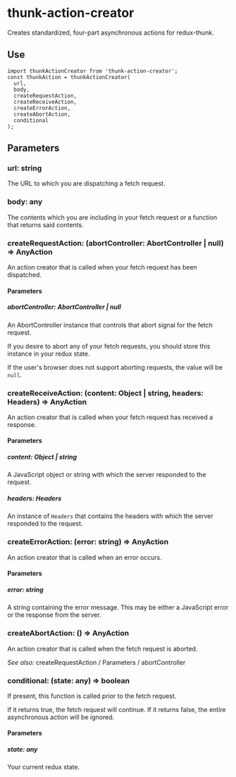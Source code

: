 # thunk-action-creator
Creates standardized, four-part asynchronous actions for redux-thunk.

## Use
```JS
import thunkActionCreator from 'thunk-action-creator';
const thunkAction = thunkActionCreator(
  url,
  body,
  createRequestAction,
  createReceiveAction,
  createErrorAction,
  createAbortAction,
  conditional
);
```

## Parameters

### url: string
The URL to which you are dispatching a fetch request.

### body: any
The contents which you are including in your fetch request _or_ a function that returns said contents.

### createRequestAction: (abortController: AbortController | null) => AnyAction
An action creator that is called when your fetch request has been dispatched.

#### Parameters

##### abortController: AbortController | null
An AbortController instance that controls that abort signal for the fetch request.

If you desire to abort any of your fetch requests, you should store this instance in your redux state.

If the user's browser does not support aborting requests, the value will be `null`.

### createReceiveAction: (content: Object | string, headers: Headers) => AnyAction
An action creator that is called when your fetch request has received a response.

#### Parameters

##### content: Object | string
A JavaScript object or string with which the server responded to the request.

##### headers: Headers
An instance of `Headers` that contains the headers with which the server responded to the request.

### createErrorAction: (error: string) => AnyAction
An action creator that is called when an error occurs.

#### Parameters

##### error: string
A string containing the error message. This may be either a JavaScript error or the response from the server.

### createAbortAction: () => AnyAction
An action creator that is called when the fetch request is aborted.

_See also:_ createRequestAction / Parameters / abortController

### conditional: (state: any) => boolean
If present, this function is called prior to the fetch request.

If it returns true, the fetch request will continue. If it returns false, the entire asynchronous action will be ignored.

#### Parameters

##### state: any
Your current redux state.
